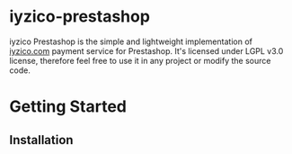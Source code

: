 # iyzico-prestashop

iyzico Prestashop is the simple and lightweight implementation of [iyzico.com](https://www.iyzico.com) payment service for Prestashop. It's licensed under LGPL v3.0 license, therefore feel free to use it in any project or modify the source code.

# Getting Started

## Installation

